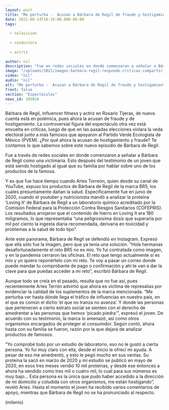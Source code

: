 ```yaml
---
layout: post
title: "Me perturba -  Acusan a Bárbara de Regil de fraude y hostigamiento tras señalamientos a su proteína"
date: 2021-06-14T16:34:00.000-06:00
tags:
  
  - television
  
  - conductora
  
  - actriz
  
author: nil
description: "Fue en redes sociales en donde comenzaron a señalar a Bárbara de Regil como una victimaria. Esto después del testimonio de un joven que está siendo hostigado al igual que su familia por hablar sobre uno de los productos de la famosa. "
image: "/uploads/2021/images-barbara-regil-responde-criticas-compartir_0_12_968_603.jpg"
video: "nil"
audio: "nil"
alt: "Me perturba -  Acusan a Bárbara de Regil de fraude y hostigamiento tras señalamientos a su proteína"
front: false
section: "Espectáculos"
news_id: 185018
---
```


Bárbara de Regil, influencer fitness y actriz en Rosario Tijeras, de nueva cuenta está en polémica, pues ahora la acusan de fraude y de hostigamiento. La controversial figura del espectáculo otra vez está envuelta en críticas, luego de que en las pasadas elecciones violara la veda electoral junto a más famosos que apoyaron al Partido Verde Ecologista de México (PVEM). ¿Por qué ahora la acusan de hostigamiento y fraude? Te contamos lo que sabemos sobre este nuevo episodio de Bárbara de Regil. 

Fue a través de redes sociales en donde comenzaron a señalar a Bárbara de Regil como una victimaria. Esto después del testimonio de un joven que está siendo hostigado al igual que su familia por hablar sobre uno de los productos de la famosa. 

Y es que fue hace tiempo cuando Aries Torreón, quien desde su canal de YouTube, expuso los productos de Bárbara de Regil de la marca BR5, los cuales presuntamente dañan la salud. Específicamente fue en junio de 2020, cuando el youtuber y nutricionista mandó a analizar la proteína ‘Loving It’ de Bárbara de Regil a un laboratorio químico acreditado por la Comisión Federal para la Protección Contra Riesgos Sanitarios (COFEPRIS). 
Los resultados arrojaron que el contenido de hierro en Loving It era 180 miligramos, lo que representaba “una peligrosísima dosis que superaría por mil por ciento la ingesta diaria recomendada, derivaría en toxicidad y problemas a la salud de todo tipo”. 

Ante este panorama, Bárbara de Regil se defendió en Instagram. Expresó que ella sólo fue la imagen, pero que ya tenía una solución. “Hola hermanas desafortunadamente el reto BR5 no es mío. Yo fui contratada como imagen, y en la pandemia cerraron las oficinas. El reto que tengo actualmente sí es mío y yo quiero reponértelo con mi reto. Te voy a pasar un correo donde puede mandar tu comprobante de pago o confirmación y ahí te van a dar la clave para que puedas acceder a mi reto”, escribió Bárbara de Regil. 

Aunque todo se creía en el pasado, resulta que no fue así, pues recientemente Aries Terrón advirtió que ahora es víctima de represalias por evidenciar la calidad de los suplementos de la marca mencionada. “Me perturba ver hasta dónde llega el tráfico de influencias en nuestro país, en el que es común el dicho ‘el que no tranza no avanza’. Y donde las personas que pertenecen a cierto estrato social se sienten con el derecho de amedrentar a las personas que hemos ‘picado piedra'”, expresó el joven. 
De acuerdo con su testimonio, la marca lo amenazó, así como otros organismos encargados de proteger al consumidor. Según contó, ahora hasta con su familia se fueron, razón por la que dejará de analizar productos de famosos. 

“Yo comprobé todo por un estudio de laboratorio, eso no le gustó a cierta persona. Yo fui muy claro con ella, desde el inicio le ofrecí mi ayuda. A pesar de eso me amedrentó, y esto le pegó mucho en sus ventas. Su proteína la sacó en marzo de 2020 y mi estudio se publicó en mayo de 2020, en esos tres meses vendió 10 mil proteínas, y desde ese entonces a ahora ha vendido como tres mil o cuatro mil, lo cual para sus números es muy bajo… Esta persona es la única que pudo haber accedido a la dirección de mi domicilio y coludida con otros organismos, me están hostigando”, reveló Aries. 
Hasta el momento el joven ha recibido varios comentarios de apoyo, mientras que Bárbara de Regil no se ha pronunciado al respecto. 


(milenio)